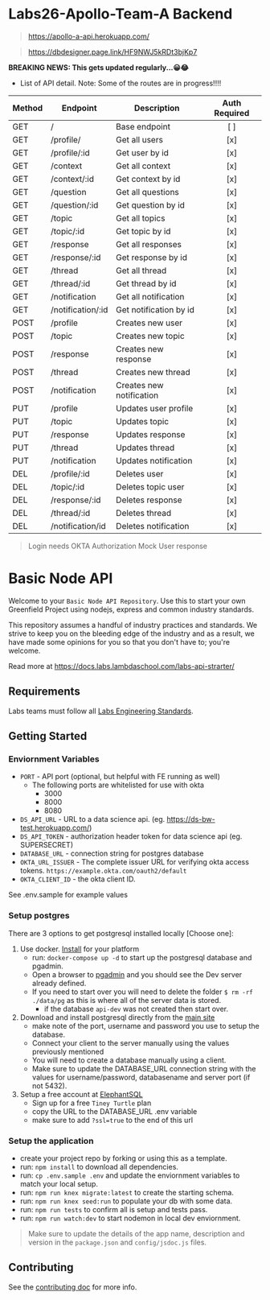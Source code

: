 # Labs26-Apollo-Team-A Backend

> https://apollo-a-api.herokuapp.com/

> https://dbdesigner.page.link/HF9NWJ5kRDt3bjKp7

**BREAKING NEWS: This gets updated regularly...😀😂** 

* List of API detail. Note: Some of the routes are in progress!!!!

| Method | Endpoint                                  | Description                   | Auth Required |
| ------ | ----------------------------------------- | ----------------------------- | :-----------: |
| GET    | /                                         | Base endpoint                 |      [ ]      |
| GET    | /profile/                                 | Get all users                 |      [x]      |
| GET    | /profile/:id                              | Get user by id                |      [x]      |
| GET    | /context                                  | Get all context               |      [x]      |
| GET    | /context/:id                              | Get context by id             |      [x]      |
| GET    | /question                                 | Get all questions             |      [x]      |
| GET    | /question/:id                             | Get question by id            |      [x]      |
| GET    | /topic                                    | Get all topics                |      [x]      |
| GET    | /topic/:id                                | Get topic by id               |      [x]      |
| GET    | /response                                 | Get all responses             |      [x]      |
| GET    | /response/:id                             | Get response by id            |      [x]      |
| GET    | /thread                                   | Get all thread                |      [x]      |
| GET    | /thread/:id                               | Get thread by id              |      [x]      |
| GET    | /notification                             | Get all notification          |      [x]      |
| GET    | /notification/:id                         | Get notification by id        |      [x]      |
| POST   | /profile                                  | Creates new user              |      [x]      |
| POST   | /topic                                    | Creates new topic             |      [x]      |
| POST   | /response                                 | Creates new response          |      [x]      |
| POST   | /thread                                   | Creates new thread            |      [x]      |
| POST   | /notification                             | Creates new notification      |      [x]      |
| PUT   | /profile                                   | Updates user profile          |      [x]      |
| PUT   | /topic                                     | Updates topic                 |      [x]      |
| PUT   | /response                                  | Updates response              |      [x]      |
| PUT   | /thread                                    | Updates thread                |      [x]      |
| PUT   | /notification                              | Updates notification          |      [x]      |
| DEL   | /profile/:id                               | Deletes user                  |      [x]      |
| DEL   | /topic/:id                                 | Deletes topic user            |      [x]      |
| DEL   | /response/:id                              | Deletes response              |      [x]      |
| DEL   | /thread/:id                                | Deletes thread                |      [x]      |
| DEL   | /notification/id                           | Deletes notification          |      [x]      |


> Login needs OKTA Authorization
> Mock User response


# Basic Node API

Welcome to your `Basic Node API Repository`. Use this to start your own Greenfield Project using nodejs, express and common industry standards.

This repository assumes a handful of industry practices and standards. We strive to keep you on the bleeding edge of the industry and as a result, we have made some opinions for you so that you don't have to; you're welcome.

Read more at <https://docs.labs.lambdaschool.com/labs-api-strarter/>

## Requirements

Labs teams must follow all [Labs Engineering Standards](https://labs.lambdaschool.com/topics/node-js/).


## Getting Started

### Enviornment Variables

- `PORT` - API port (optional, but helpful with FE running as well)
  - The following ports are whitelisted for use with okta
    - 3000
    - 8000
    - 8080
- `DS_API_URL` - URL to a data science api. (eg. <https://ds-bw-test.herokuapp.com/>)
- `DS_API_TOKEN` - authorization header token for data science api (eg. SUPERSECRET)
- `DATABASE_URL` - connection string for postgres database
- `OKTA_URL_ISSUER` - The complete issuer URL for verifying okta access tokens. `https://example.okta.com/oauth2/default`
- `OKTA_CLIENT_ID` - the okta client ID.

See .env.sample for example values

### Setup postgres

There are 3 options to get postgresql installed locally [Choose one]:

1. Use docker. [Install](https://docs.docker.com/get-docker/) for your platform
    - run: `docker-compose up -d` to start up the postgresql database and pgadmin.
    - Open a browser to [pgadmin](http://localhost:5050/) and you should see the Dev server already defined.
    - If you need to start over you will need to delete the folder `$ rm -rf ./data/pg` as this is where all of the server data is stored.
      - if the database `api-dev` was not created then start over.
2. Download and install postgresql directly from the [main site](https://www.postgresql.org/download/)
    - make note of the port, username and password you use to setup the database.
    - Connect your client to the server manually using the values previously mentioned
    - You will need to create a database manually using a client.
    - Make sure to update the DATABASE_URL connection string with the values for username/password, databasename and server port (if not 5432).
3. Setup a free account at [ElephantSQL](https://www.elephantsql.com/plans.html)
    - Sign up for a free `Tiney Turtle` plan
    - copy the URL to the DATABASE_URL .env variable
    - make sure to add `?ssl=true` to the end of this url

### Setup the application

- create your project repo by forking or using this as a template.
- run: `npm install` to download all dependencies.
- run: `cp .env.sample .env` and update the enviornment variables to match your local setup.
- run: `npm run knex migrate:latest` to create the starting schema.
- run: `npm run knex seed:run` to populate your db with some data.
- run: `npm run tests` to confirm all is setup and tests pass.
- run: `npm run watch:dev` to start nodemon in local dev enviornment.

> Make sure to update the details of the app name, description and version in
> the `package.json` and `config/jsdoc.js` files.

## Contributing

See the [contributing doc](https://github.com/Lambda-School-Labs/labs-api-starter/blob/main/CONTRIBUTING.md)
for more info.
